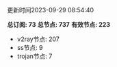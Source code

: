 更新时间2023-09-29 08:54:40

**总订阅: 73**
**总节点: 737**
**有效节点: 223**
- v2ray节点: 207
- ss节点: 9
- trojan节点: 7
